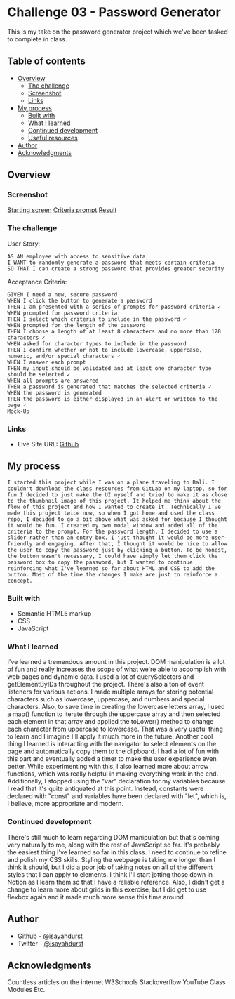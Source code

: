 # Challenge 03 - Password Generator

This is my take on the password generator project which we've been tasked to complete in class.

## Table of contents

- [Overview](#overview)
  - [The challenge](#the-challenge)
  - [Screenshot](#screenshot)
  - [Links](#links)
- [My process](#my-process)
  - [Built with](#built-with)
  - [What I learned](#what-i-learned)
  - [Continued development](#continued-development)
  - [Useful resources](#useful-resources)
- [Author](#author)
- [Acknowledgments](#acknowledgments)

## Overview

### Screenshot

[Starting screen](./Assets/images/pw-gen-01.png?raw=true "Start Screen")
[Criteria prompt](./Assets/images/pw-gen-02.png?raw=true "Criteria Screen")
[Result](./Assets/images/pw-gen-03.png?raw=true "Result")

### The challenge

User Story:

```
AS AN employee with access to sensitive data
I WANT to randomly generate a password that meets certain criteria
SO THAT I can create a strong password that provides greater security
```

Acceptance Criteria:

```
GIVEN I need a new, secure password
WHEN I click the button to generate a password
THEN I am presented with a series of prompts for password criteria ✓
WHEN prompted for password criteria
THEN I select which criteria to include in the password ✓
WHEN prompted for the length of the password
THEN I choose a length of at least 8 characters and no more than 128 characters ✓
WHEN asked for character types to include in the password
THEN I confirm whether or not to include lowercase, uppercase, numeric, and/or special characters ✓
WHEN I answer each prompt
THEN my input should be validated and at least one character type should be selected ✓
WHEN all prompts are answered
THEN a password is generated that matches the selected criteria ✓
WHEN the password is generated
THEN the password is either displayed in an alert or written to the page ✓
Mock-Up
```

### Links

- Live Site URL: [Github](https://isayahdurst.github.io/password-generator)

## My process

```
I started this project while I was on a plane traveling to Bali. I couldn't download the class resources from GitLab on my laptop, so for fun I decided to just make the UI myself and tried to make it as close to the thumbnail image of this project. It helped me think about the flow of this project and how I wanted to create it. Technically I've made this project twice now, so when I got home and used the class repo, I decided to go a bit above what was asked for because I thought it would be fun. I created my own modal window and added all of the criteria to the prompt. For the password length, I decided to use a slider rather than an entry box. I just thought it would be more user-friendly and engaging. After that, I thought it would be nice to allow the user to copy the password just by clicking a button. To be honest, the button wasn't necessary, I could have simply let them click the password box to copy the password, but I wanted to continue reinforcing what I've learned so far about HTML and CSS to add the button. Most of the time the changes I make are just to reinforce a concept.
```

### Built with

- Semantic HTML5 markup
- CSS
- JavaScript

### What I learned

I've learned a tremendous amount in this project. DOM manipulation is a lot of fun and really increases the scope of what we're able to accomplish with web pages and dynamic data. I used a lot of querySelectors and getElementByIDs throughout the project. There's also a ton of event listeners for various actions. I made multiple arrays for storing potential characters such as lowercase, uppercase, and numbers and special characters. Also, to save time in creating the lowercase letters array, I used a map() function to iterate through the uppercase array and then selected each element in that array and applied the toLower() method to change each character from uppercase to lowercase. That was a very useful thing to learn and I imagine I'll apply it much more in the future. Another cool thing I learned is interacting with the navigator to select elements on the page and automatically copy them to the clipboard. I had a lot of fun with this part and eventually added a timer to make the user experience even better. While experimenting with this, I also learned more about arrow functions, which was really helpful in making everything work in the end. Additionally, I stopped using the "var" declaration for my variables because I read that it's quite antiquated at this point. Instead, constants were declared with "const" and variables have been declared with "let", which is, I believe, more appropriate and modern.

### Continued development

There's still much to learn regarding DOM manipulation but that's coming very naturally to me, along with the rest of JavaScript so far. It's probably the easiest thing I've learned so far in this class. I need to continue to refine and polish my CSS skills. Styling the webpage is taking me longer than I think it should, but I did a poor job of taking notes on all of the different styles that I can apply to elements. I think I'll start jotting those down in Notion as I learn them so that I have a reliable reference. Also, I didn't get a change to learn more about grids in this exercise, but I did get to use flexbox again and it made much more sense this time around.

## Author

- Github - [@isayahdurst](https://www.github.com/isayahdurst)
- Twitter - [@isayahdurst](https://www.twitter.com/isayahdurst)

## Acknowledgments

Countless articles on the internet
W3Schools
Stackoverflow
YouTube
Class Modules
Etc.
